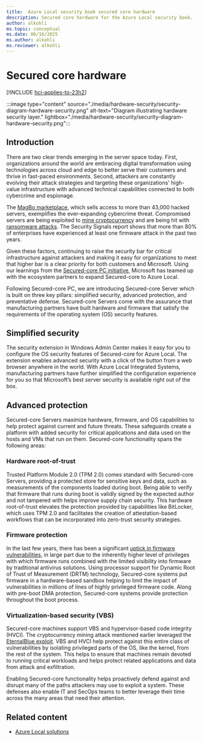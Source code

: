 ```yaml
---
title:  Azure Local security book secured core hardware
description: Secured core hardware for the Azure Local security book.
author: alkohli
ms.topic: conceptual
ms.date: 06/16/2025
ms.author: alkohli
ms.reviewer: alkohli
---
```


# Secured core hardware

[!INCLUDE [hci-applies-to-23h2](../includes/hci-applies-to-23h2.md)]

:::image type="content" source="./media/hardware-security/security-diagram-hardware-security.png" alt-text="Diagram illustrating hardware security layer." lightbox="./media/hardware-security/security-diagram-hardware-security.png":::

## Introduction

There are two clear trends emerging in the server space today. First, organizations around the world are embracing digital transformation using technologies across cloud and edge to better serve their customers and thrive in fast-paced environments. Second, attackers are constantly evolving their attack strategies and targeting these organizations' high-value infrastructure with advanced technical capabilities connected to both cybercrime and espionage.

The [MagBo marketplace](https://www.zdnet.com/article/a-cybercrime-store-is-selling-access-to-more-than-43000-hacked-servers/), which sells access to more than 43,000 hacked servers, exemplifies the ever-expanding cybercrime threat. Compromised servers are being exploited to [mine cryptocurrency](https://www.bleepingcomputer.com/news/security/coinminer-campaigns-target-redis-apache-solr-and-windows-servers/) and are being hit with [ransomware attacks](https://www.zdnet.com/article/hackers-target-unpatched-citrix-servers-to-deploy-ransomware/). The Security Signals report shows that more than 80% of enterprises have experienced at least one firmware attack in the past two years.

Given these factors, continuing to raise the security bar for critical infrastructure against attackers and making it easy for organizations to meet that higher bar is a clear priority for both customers and Microsoft. Using our learnings from the [Secured-core PC initiative](/windows-hardware/design/device-experiences/oem-highly-secure), Microsoft has teamed up with the ecosystem partners to expand Secured-core to Azure Local.

Following Secured-core PC, we are introducing Secured-core Server which is built on three key pillars: simplified security, advanced protection, and preventative defense. Secured-core Servers come with the assurance that manufacturing partners have built hardware and firmware that satisfy the requirements of the operating system (OS) security features.

## Simplified security

The security extension in Windows Admin Center makes it easy for you to configure the OS security features of Secured-core for 
Azure Local. The extension enables advanced security with a click of the button from a web browser anywhere in the world. With Azure Local Integrated Systems, manufacturing partners have further simplified the configuration experience for you so that Microsoft’s best server security is available right out of the box.

## Advanced protection

Secured-core Servers maximize hardware, firmware, and OS capabilities to help protect against current and future threats. These safeguards create a platform with added security for critical applications and data used on the hosts and VMs that run on them. Secured-core functionality spans the following areas:

### Hardware root-of-trust

Trusted Platform Module 2.0 (TPM 2.0) comes standard with Secured-core Servers, providing a protected store for sensitive keys and data, such as measurements of the components loaded during boot. Being able to verify that firmware that runs during boot is validly signed by the expected author and not tampered with helps improve supply chain security. This hardware root-of-trust elevates the protection provided by capabilities like BitLocker, which uses TPM 2.0 and facilitates the creation of attestation-based workflows that can be incorporated into zero-trust security strategies.

### Firmware protection

In the last few years, there has been a significant [uptick in firmware vulnerabilities](https://www.microsoft.com/security/blog/2019/10/21/microsoft-and-partners-design-new-device-security-requirements-to-protect-against-targeted-firmware-attacks/), in large part due to the inherently higher level of privileges with which firmware runs combined with the limited visibility into firmware by traditional antivirus solutions. Using processor support for Dynamic Root of Trust of Measurement (DRTM) technology, Secured-core systems put firmware in a hardware-based sandbox helping to limit the impact of vulnerabilities in millions of lines of highly privileged firmware code. Along with pre-boot DMA protection, Secured-core systems provide protection throughout the boot process.

### Virtualization-based security (VBS)

Secured-core machines support VBS and hypervisor-based code integrity (HVCI). The cryptocurrency mining attack mentioned earlier leveraged the [EternalBlue exploit](https://www.cisecurity.org/wp-content/uploads/2019/01/Security-Primer-EternalBlue.pdf). VBS and HVCI help protect against this entire class of vulnerabilities by isolating privileged parts of the OS, like the kernel, from the rest of the system. This helps to ensure that machines remain devoted to running critical workloads and helps protect related applications and data from attack and exfiltration.
 
Enabling Secured-core functionality helps proactively defend against and disrupt many of the paths attackers may use to exploit a system. These defenses also enable IT and SecOps teams to better leverage their time across the many areas that need their attention.

## Related content

- [Azure Local solutions](silicon-assisted-security-solutions.md)